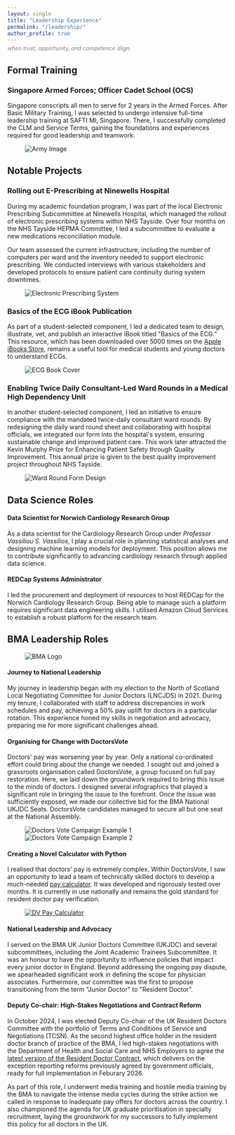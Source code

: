 ```yaml
---
layout: single
title: "Leadership Experience"
permalink: "/leadership/"
author_profile: true
---
```

<div class="instruction-text"><i>when trust, opportunity, and competence align.</i></div>

<style>
  .instruction-text {
  color: grey;
  margin-top: -10px; /* Adjust the value as needed to move the text closer */
  font-size: 0.9em; /* Slightly smaller font size */
  display: block;
}

</style>

## Formal Training
### Singapore Armed Forces; Officer Cadet School (OCS) 
Singapore conscripts all men to serve for 2 years in the Armed Forces. After Basic Military Training, I was selected to undergo intensive full-time leadership training at SAFTI MI, Singapore. There, I successfully completed the CLM and Service Terms, gaining the foundations and experiences required for good leadership and teamwork.
<figure>
    <img src="/assets/images/army2.jpeg" alt="Army Image">
</figure>

## Notable Projects
### Rolling out E-Prescribing at Ninewells Hospital
During my academic foundation program, I was part of the local Electronic Prescribing Subcommittee at Ninewells Hospital, which managed the rollout of electronic prescribing systems within NHS Tayside. Over four months on the NHS Tayside HEPMA Committee, I led a subcommittee to evaluate a new medications reconciliation module.

Our team assessed the current infrastructure, including the number of computers per ward and the inventory needed to support electronic prescribing. We conducted interviews with various stakeholders and developed protocols to ensure patient care continuity during system downtimes.

<figure>
    <img src="/assets/images/hepma.png" alt="Electronic Prescribing System">
</figure>

### Basics of the ECG iBook Publication
As part of a student-selected component, I led a dedicated team to design, illustrate, vet, and publish an interactive iBook titled "Basics of the ECG." This resource, which has been downloaded over 5000 times on the [Apple iBooks Store](https://books.apple.com/gb/book/basics-of-the-ecg/id1118593363), remains a useful tool for medical students and young doctors to understand ECGs.
<figure>
    <img src="/assets/images/ecgbook.png" alt="ECG Book Cover">
</figure>

### Enabling Twice Daily Consultant-Led Ward Rounds in a Medical High Dependency Unit

In another student-selected component, I led an initiative to ensure compliance with the mandated twice-daily consultant ward rounds. By redesigning the daily ward round sheet and collaborating with hospital officials, we integrated our form into the hospital's system, ensuring sustainable change and improved patient care. This work later attracted the Kevin Murphy Prize for Enhancing Patient Safety through Quality Improvement. This annual prize is given to the best quality improvement project throughout NHS Tayside.

<figure>
    <img src="/assets/images/forms.png" alt="Ward Round Form Design">
</figure>

## Data Science Roles
#### Data Scientist for Norwich Cardiology Research Group

As a data scientist for the Cardiology Research Group under *Professor Vassiliou S. Vassilios*, I play a crucial role in planning statistical analyses and designing machine learning models for deployment. This position allows me to contribute significantly to advancing cardiology research through applied data science.

#### REDCap Systems Administrator
I led the procurement and deployment of resources to host REDCap for the Norwich Cardiology Research Group. Being able to manage such a platform requires significant data engineering skills. I utilised Amazon Cloud Services to establish a robust platform for the research team.

## BMA Leadership Roles
<figure>
    <img src="/assets/images/BMA.png" alt="BMA Logo">
</figure>

#### Journey to National Leadership

My journey in leadership began with my election to the North of Scotland Local Negotiating Committee for Junior Doctors (LNCJDS) in 2021. During my tenure, I collaborated with staff to address discrepancies in work schedules and pay, achieving a 50% pay uplift for doctors in a particular rotation. This experience honed my skills in negotiation and advocacy, preparing me for more significant challenges ahead.

#### Organising for Change with DoctorsVote

Doctors' pay was worsening year by year. Only a national co-ordinated effort could bring about the change we needed. I sought out and joined a grassroots organisation called DoctorsVote, a group focused on full pay restoration. Here, we laid down the groundwork required to bring this issue to the minds of doctors. I designed several infographics that played a significant role in bringing the issue to the forefront. Once the issue was sufficiently exposed, we made our collective bid for the BMA National UKJDC Seats. DoctorsVote candidates managed to secure all but one seat at the National Assembly.

<figure class="half">
    <img src="/assets/images/example1.jpg" alt="Doctors Vote Campaign Example 1">
    <img src="/assets/images/example2.jpg" alt="Doctors Vote Campaign Example 2">
</figure>

#### Creating a Novel Calculator with Python
I realised that doctors' pay is extremely complex. Within DoctorsVote, I saw an opportunity to lead a team of technically skilled doctors to develop a much-needed [pay calculator](https://pay.doctorsvote.app/). It was developed and rigorously tested over months. It is currently in use nationally and remains the gold standard for resident doctor pay verification.

<figure>
    <a href="https://pay.doctorsvote.app/" target="_blank">
        <img src="/assets/images/paycalc.png" alt="DV Pay Calculator">
    </a>
</figure>

#### National Leadership and Advocacy
I served on the BMA UK Junior Doctors Committee (UKJDC) and several subcommittees, including the Joint Academic Trainees Subcommittee. It was an honour to have the opportunity to influence policies that impact every junior doctor in England. Beyond addressing the ongoing pay dispute, we spearheaded significant work in defining the scope for physician associates. Furthermore, our committee was the first to propose transitioning from the term "Junior Doctor" to "Resident Doctor".

#### Deputy Co-chair: High-Stakes Negotiations and Contract Reform

In October 2024, I was elected Deputy Co-chair of the UK Resident Doctors Committee with the portfolio of Terms and Conditions of Service and Negotiations (TCSN). As the second highest office holder in the resident doctor branch of practice of the BMA, I led high-stakes negotiations with the Department of Health and Social Care and NHS Employers to agree the [latest version of the Resident Doctor Contract](https://www.nhsemployers.org/articles/exception-reporting-reform-update), which delivers on the exception reporting reforms previously agreed by government officials, ready for full implementation in Feburary 2026.

As part of this role, I underwent media training and hostile media training by the BMA to navigate the intense media cycles during the strike action we called in response to inadequate pay offers for doctors across the country. I also championed the agenda for UK graduate prioritisation in specialty recruitment, laying the groundwork for my successors to fully implement this policy for all doctors in the UK.